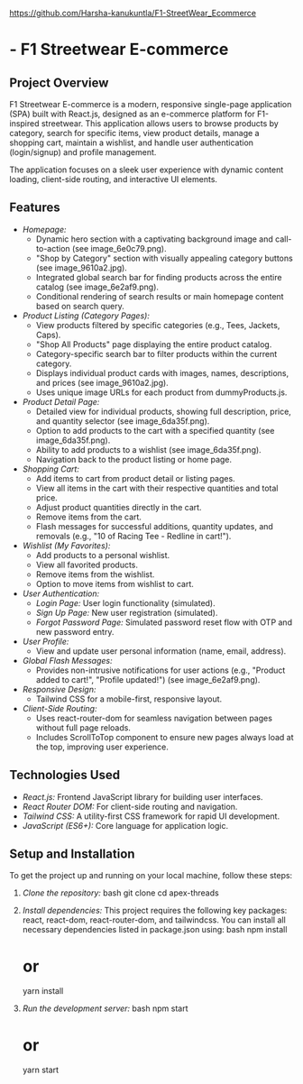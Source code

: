 https://github.com/Harsha-kanukuntla/F1-StreetWear_Ecommerce
#  - F1 Streetwear E-commerce

## Project Overview

F1 Streetwear E-commerce is a modern, responsive single-page application (SPA) built with React.js, designed as an e-commerce platform for F1-inspired streetwear. This application allows users to browse products by category, search for specific items, view product details, manage a shopping cart, maintain a wishlist, and handle user authentication (login/signup) and profile management.

The application focuses on a sleek user experience with dynamic content loading, client-side routing, and interactive UI elements.

## Features

* *Homepage:*
    * Dynamic hero section with a captivating background image and call-to-action (see image_6e0c79.png).
    * "Shop by Category" section with visually appealing category buttons (see image_9610a2.jpg).
    * Integrated global search bar for finding products across the entire catalog (see image_6e2af9.png).
    * Conditional rendering of search results or main homepage content based on search query.
* *Product Listing (Category Pages):*
    * View products filtered by specific categories (e.g., Tees, Jackets, Caps).
    * "Shop All Products" page displaying the entire product catalog.
    * Category-specific search bar to filter products within the current category.
    * Displays individual product cards with images, names, descriptions, and prices (see image_9610a2.jpg).
    * Uses unique image URLs for each product from dummyProducts.js.
* *Product Detail Page:*
    * Detailed view for individual products, showing full description, price, and quantity selector (see image_6da35f.png).
    * Option to add products to the cart with a specified quantity (see image_6da35f.png).
    * Ability to add products to a wishlist (see image_6da35f.png).
    * Navigation back to the product listing or home page.
* *Shopping Cart:*
    * Add items to cart from product detail or listing pages.
    * View all items in the cart with their respective quantities and total price.
    * Adjust product quantities directly in the cart.
    * Remove items from the cart.
    * Flash messages for successful additions, quantity updates, and removals (e.g., "10 of Racing Tee - Redline in cart!").
* *Wishlist (My Favorites):*
    * Add products to a personal wishlist.
    * View all favorited products.
    * Remove items from the wishlist.
    * Option to move items from wishlist to cart.
* *User Authentication:*
    * *Login Page:* User login functionality (simulated).
    * *Sign Up Page:* New user registration (simulated).
    * *Forgot Password Page:* Simulated password reset flow with OTP and new password entry.
* *User Profile:*
    * View and update user personal information (name, email, address).
* *Global Flash Messages:*
    * Provides non-intrusive notifications for user actions (e.g., "Product added to cart!", "Profile updated!") (see image_6e2af9.png).
* *Responsive Design:*
    * Tailwind CSS for a mobile-first, responsive layout.
* *Client-Side Routing:*
    * Uses react-router-dom for seamless navigation between pages without full page reloads.
    * Includes ScrollToTop component to ensure new pages always load at the top, improving user experience.

## Technologies Used

* *React.js:* Frontend JavaScript library for building user interfaces.
* *React Router DOM:* For client-side routing and navigation.
* *Tailwind CSS:* A utility-first CSS framework for rapid UI development.
* *JavaScript (ES6+):* Core language for application logic.

## Setup and Installation

To get the project up and running on your local machine, follow these steps:

1.  *Clone the repository:*
    bash
    git clone <repository-url>
    cd apex-threads
    

2.  *Install dependencies:*
    This project requires the following key packages: react, react-dom, react-router-dom, and tailwindcss.
    You can install all necessary dependencies listed in package.json using:
    bash
    npm install
    # or
    yarn install
    

3.  *Run the development server:*
    bash
    npm start
    # or
    yarn start
    
